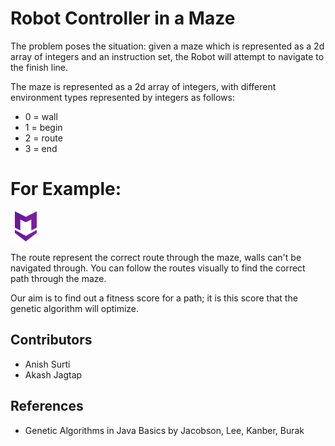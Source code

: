 # Robot Controller in a Maze
The problem poses the situation: given a maze which is represented as a 2d array of integers and an instruction set, the Robot will attempt to navigate to the finish line.

The maze is represented as a 2d array of integers, with different environment types represented by integers as follows:
 - 0 = wall 
 - 1 = begin 
 - 2 = route
 - 3 = end
 
 # For Example:
 
![alt text](https://github.com/adam-p/markdown-here/raw/master/src/common/images/icon48.png "Logo Title Text 1")
 

The route represent the correct route through the maze, walls can't be navigated through. You can follow the routes visually to find the correct path through the maze.
 
 Our aim is to find out a fitness score for a path; it is this score that the genetic algorithm will optimize.

## Contributors
- Anish Surti
- Akash Jagtap

## References
- Genetic Algorithms in Java Basics by Jacobson, Lee, Kanber, Burak
